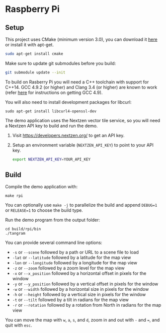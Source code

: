 Raspberry Pi
============

## Setup ##

This project uses CMake (minimum version 3.0), you can download it [here](http://www.cmake.org/download/) or install it with apt-get.

```bash
sudo apt-get install cmake
```

Make sure to update git submodules before you build:

```bash
git submodule update --init
```

To build on Rasberry Pi you will need a C++ toolchain with support for C++14. GCC 4.9.2 (or higher) and Clang 3.4 (or higher) are known to work (refer [here](https://community.thinger.io/t/starting-with-the-raspberry-pi/36) for instructions on getting GCC 4.9).

You will also need to install development packages for libcurl:

```
sudo apt-get install libcurl4-openssl-dev
```

The demo application uses the Nextzen vector tile service, so you will need a Nextzen API key to build and run the demo. 

 1. Visit https://developers.nextzen.org/ to get an API key.

 2. Setup an environment variable (`NEXTZEN_API_KEY`) to point to your API key.
    ```bash
    export NEXTZEN_API_KEY=YOUR_API_KEY
    ```

## Build ##

Compile the demo application with:

```
make rpi
```

You can optionally use `make -j` to parallelize the build and append `DEBUG=1` or `RELEASE=1` to choose the build type.

Run the demo program from the output folder:
```
cd build/rpi/bin
./tangram
```

You can provide several command line options:
 - `-s` or `--scene` followed by a path or URL to a scene file to load
 - `-lat` or `--latitude` followed by a latitude for the map view
 - `-lon` or `--longitude` followed by a longitude for the map view
 - `-z` or `--zoom` followed by a zoom level for the map view
 - `-x` or `--x_position` followed by a horizontal offset in pixels for the window
 - `-y` or `--y_position` followed by a vertical offset in pixels for the window
 - `-w` or `--width` followed by a horizontal size in pixels for the window
 - `-h` or `--height` followed by a vertical size in pixels for the window
 - `-t` or `--tilt` followed by a tilt in radians for the map view
 - `-r` or `--rotation` followed by a rotation from North in radians for the map view

You can move the map with `w`, `a`, `s`, and `d`, zoom in and out with `-` and `=`, and quit with `esc`.
